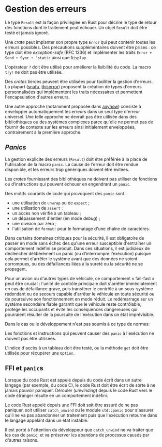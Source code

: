 # Gestion des erreurs

<!--
<mark>TODO</mark>: décrire les bonnes pratiques de gestion d'erreurs.
-->

Le type `Result` est la façon privilégiée en Rust pour décrire le type de retour
des fonctions dont le traitement peut échouer. Un objet `Result` doit être
testé et jamais ignoré.

<div class="reco" id="LANG-ERRWRAP" type="Recommandation" title="Mise en place d'un type `Error` personnalisé pouvant contenir toutes les erreurs possibles">

Une *crate* peut implanter son propre type `Error` qui peut contenir toutes
les erreurs possibles. Des précautions supplémentaires doivent être prises :
ce type doit être *exception-safe* (RFC 1236) et implémenter les traits
`Error + Send + Sync + 'static` ainsi que `Display`.

</div>

<div class="reco" id="LANG-ERRDO" type="Recommandation" title="Utilisation de l'opérateur `?` et non-utilisation de la macro `try!`">

L'opérateur `?` doit être utilisé pour améliorer la lisibilité du code.
La macro `try!` ne doit pas être utilisée.

</div>

Des *crates* tierces peuvent être utilisées pour faciliter la gestion d'erreurs.
La plupart ([snafu], [thiserror]) proposent la création de types
d'erreurs personnalisées qui implémentent les traits nécessaires et permettent
l'encapsulation d'autres erreurs.

Une autre approche (notamment proposée dans [anyhow]) consiste à envelopper
automatiquement les erreurs dans un seul type d'erreur universel. Une telle
approche ne devrait pas être utilisée dans des bibliothèques ou des systèmes
complexes parce qu'elle ne permet pas de fournir de contexte sur les erreurs
ainsi initialement enveloppées, contrairement à la première approche.

[snafu]: https://crates.io/crates/snafu
[thiserror]: https://crates.io/crates/thiserror
[anyhow]: https://crates.io/crates/anyhow

## *Panics*

La gestion explicite des erreurs (`Result`) doit être préférée à la place de
l'utilisation de la macro `panic`. La cause de l'erreur doit être rendue
disponible, et les erreurs trop génériques doivent être évitées.

Les *crates* fournissant des bibliothèques ne doivent pas utiliser de fonctions
ou d'instructions qui peuvent échouer en engendrant un `panic`.

Des motifs courants de code qui provoquent des `panic` sont :

- une utilisation de `unwrap` ou de `expect` ;
- une utilisation de `assert` ;
- un accès non vérifié à un tableau ;
- un dépassement d'entier (en mode *debug*) ;
- une division par zéro ;
- l'utilisation de `format!` pour le formatage d'une chaîne de caractères.

<div class="warning">

Dans certains domaines critiques pour la sécurité, il est obligatoire de passer en mode sans échec dès qu'une erreur susceptible d'entraîner un comportement indéfini se produit.
Dans ces situations, il est judicieux de déclencher délibérément un panic (ou d'interrompre l'exécution) puisque cela permet d'arrêter le système avant que des données ne soient corrompues, ou des défaillances liées à la sureté ou la sécurité ne se propagent.

Pour un avion ou d'autres types de véhicule, ce comportement « fail-fast » peut être crucial : l'unité de contrôle principale doit s'arrêter immédiatement en cas de défaillance grave, puis transférer le contrôle à un sous-système redondant ou de secours capable d'arrêter le véhicule en toute sécurité ou de poursuivre son fonctionnement en mode réduit. Le redémarrage sur un système secondaire fiable garantit que le véhicule reste contrôlable, protège les occupants et évite les conséquences dangereuses qui pourraient résulter de la poursuite de l'exécution dans un état imprévisible.

</div>

Dans le cas ou le développement n'est pas soumis à ce type de normes:

<div class="reco" id="LANG-NOPANIC" type="Règle" title="Non-utilisation de fonctions qui peuvent causer des `panic`">

Les fonctions et instructions qui peuvent causer des `panic` à l'exécution
ne doivent pas être utilisées.

</div>

<div class="reco" id="LANG-ARRINDEXING" type="Règle" title="Test des indices d'accès aux tableaux ou utilisation de la méthode `get`">

L'indice d'accès à un tableau doit être testé, ou la méthode `get` doit être
utilisée pour récupérer une `Option`.

</div>

<!--
<mark>TODO</mark> Vérifier si la crate *[no_panic](https://github.com/dtolnay/no-panic)*
peut détecter tous les cas. Inconvénient : toutes les fonctions doivent être
marquées avec `#[no_panic]`.
-->
<!--
<mark>TODO</mark> Another possibility:
[rustig](https://github.com/Technolution/rustig) (doesn't build here)
-->

## FFI et `panic`s

Lorsque du code Rust est appelé depuis du code écrit dans un autre
langage (par exemple, du code C), le code Rust doit être écrit de sorte à ne
jamais pouvoir paniquer.
Dérouler (*unwinding*) depuis le code Rust vers le code étranger résulte en un
comportement indéfini.

<div class="reco" id="LANG-FFIPANIC" type="Règle" title="Gestion correcte des `panic!` dans les FFI">

Le code Rust appelé depuis une FFI doit soit être assuré de ne pas paniquer,
soit utiliser `catch_unwind` ou le module `std::panic` pour s'assurer qu'il
ne va pas abandonner un traitement puis que l'exécution retourne dans le
langage appelant dans un état instable.

</div>

Il est porté à l'attention du développeur que `catch_unwind` ne va traiter que
les cas de `panic`, et va préserver les abandons de processus causés par
d'autres raisons.

<!-- ## Macros -->

<!--
<mark>TODO</mark> : complexité cyclomatique du code macro-expansé, limites de
récursion, ...
-->
